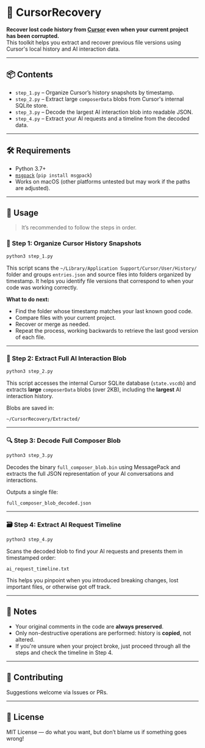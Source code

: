 # 🧠 CursorRecovery

**Recover lost code history from [Cursor](https://www.cursor.so) even when your current project has been corrupted.**  
This toolkit helps you extract and recover previous file versions using Cursor's local history and AI interaction data.

---

## 📦 Contents

- `step_1.py` – Organize Cursor’s history snapshots by timestamp.
- `step_2.py` – Extract large `composerData` blobs from Cursor's internal SQLite store.
- `step_3.py` – Decode the largest AI interaction blob into readable JSON.
- `step_4.py` – Extract your AI requests and a timeline from the decoded data.

---

## 🛠️ Requirements

- Python 3.7+
- [`msgpack`](https://pypi.org/project/msgpack/) (`pip install msgpack`)
- Works on macOS (other platforms untested but may work if the paths are adjusted).

---

## 🧭 Usage

> It’s recommended to follow the steps in order.

### 🧩 Step 1: Organize Cursor History Snapshots

```bash
python3 step_1.py
```

This script scans the `~/Library/Application Support/Cursor/User/History/` folder and groups `entries.json` and source files into folders organized by timestamp. It helps you identify file versions that correspond to when your code was working correctly.

**What to do next:**

- Find the folder whose timestamp matches your last known good code.
- Compare files with your current project.
- Recover or merge as needed.
- Repeat the process, working backwards to retrieve the last good version of each file.

---

### 🧪 Step 2: Extract Full AI Interaction Blob

```bash
python3 step_2.py
```

This script accesses the internal Cursor SQLite database (`state.vscdb`) and extracts **large** `composerData` blobs (over 2KB), including the **largest** AI interaction history.

Blobs are saved in:

```
~/CursorRecovery/Extracted/
```

---

### 🔍 Step 3: Decode Full Composer Blob

```bash
python3 step_3.py
```

Decodes the binary `full_composer_blob.bin` using MessagePack and extracts the full JSON representation of your AI conversations and interactions.

Outputs a single file:

```
full_composer_blob_decoded.json
```

---

### 🗃️ Step 4: Extract AI Request Timeline

```bash
python3 step_4.py
```

Scans the decoded blob to find your AI requests and presents them in timestamped order:

```
ai_request_timeline.txt
```

This helps you pinpoint when you introduced breaking changes, lost important files, or otherwise got off track.

---

## 🧼 Notes

- Your original comments in the code are **always preserved**.
- Only non-destructive operations are performed: history is **copied**, not altered.
- If you're unsure when your project broke, just proceed through all the steps and check the timeline in Step 4.

---

## 🤝 Contributing

Suggestions welcome via Issues or PRs.

---

## 📜 License

MIT License — do what you want, but don’t blame us if something goes wrong!
